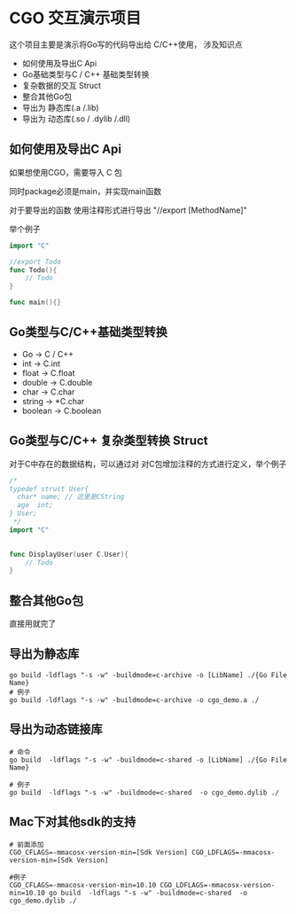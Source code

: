 # CGO 交互演示项目

这个项目主要是演示将Go写的代码导出给 C/C++使用，
涉及知识点

* 如何使用及导出C Api
* Go基础类型与C / C++ 基础类型转换
* 复杂数据的交互  Struct
* 整合其他Go包
* 导出为 静态库(.a /.lib)
* 导出为 动态库(.so / .dylib /.dll)

## 如何使用及导出C Api
如果想使用CGO，需要导入 C 包

同时package必须是main，并实现main函数

对于要导出的函数 使用注释形式进行导出 "//export [MethodName]"

举个例子

```go
import "C"

//export Todo
func Todo(){
	// Todo
}

func main(){}
```


## Go类型与C/C++基础类型转换
* Go -> C / C++
* int -> C.int
* float -> C.float
* double -> C.double
* char -> C.char
* string -> *C.char
* boolean -> C.boolean

## Go类型与C/C++ 复杂类型转换 Struct
对于C中存在的数据结构，可以通过对 对C包增加注释的方式进行定义，举个例子
```go
/*
typedef struct User{
  char* name; // 这里是CString
  age  int;
} User;
 */
import "C"

 
func DisplayUser(user C.User){
	// Todo
} 

```

## 整合其他Go包
直接用就完了

## 导出为静态库
```shell
go build -ldflags "-s -w" -buildmode=c-archive -o [LibName] ./{Go File Name} 
# 例子
go build -ldflags "-s -w" -buildmode=c-archive -o cgo_demo.a ./
```

## 导出为动态链接库

```shell
# 命令
go build  -ldflags "-s -w" -buildmode=c-shared -o [LibName] ./{Go File Name}

# 例子
go build  -ldflags "-s -w" -buildmode=c-shared  -o cgo_demo.dylib ./
```

## Mac下对其他sdk的支持
```shell
# 前面添加
CGO_CFLAGS=-mmacosx-version-min=[Sdk Version] CGO_LDFLAGS=-mmacosx-version-min=[Sdk Version] 

#例子
CGO_CFLAGS=-mmacosx-version-min=10.10 CGO_LDFLAGS=-mmacosx-version-min=10.10 go build  -ldflags "-s -w" -buildmode=c-shared  -o cgo_demo.dylib ./
```